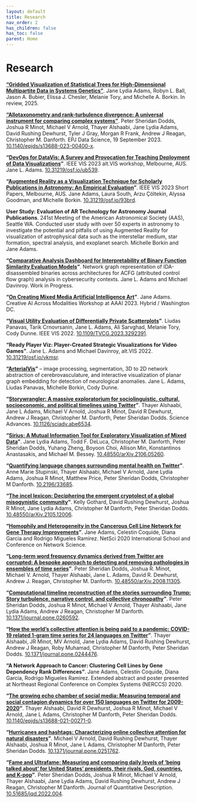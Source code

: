 ```yaml
---
layout: default
title: Research
nav_order: 2
has_children: false
has_toc: false
parent: Home
---
```


# Research
__[“Gridded Visualization of Statistical Trees for High-Dimensional Multipartite Data in Systems Genetics”](10.17605/OSF.IO/9EMN5)__. Jane Lydia Adams, Robyn L. Ball, Jason A. Bubier, Elissa J. Chesler, Melanie Tory, and Michelle A. Borkin. In review, 2025.

__[“Allotaxonometry and rank-turbulence divergence: A universal instrument for comparing complex systems”](https://epjdatascience.springeropen.com/articles/10.1140/epjds/s13688-023-00400-x)__. Peter Sheridan Dodds, Joshua R Minot, Michael V Arnold, Thayer Alshaabi, Jane Lydia Adams, David Rushing Dewhurst, Tyler J Gray, Morgan R Frank, Andrew J Reagan, Christopher M. Danforth. EPJ Data Science, 19 September 2023. [10.1140/epjds/s13688-023-00400-x](https://doi.org/10.1140/epjds/s13688-023-00400-x).

__“[DevOps for DataVis: A Survey and Provocation for Teaching Deployment of Data Visualizations](https://osf.io/preprints/osf/ub539)”__. IEEE VIS 2023 alt.VIS workshop, Melbourne, AUS. Jane L. Adams. [10.31219/osf.io/ub539](https://doi.org/10.31219/osf.io/ub539).

__“[Augmented Reality as a Visualization Technique for Scholarly Publications in Astronomy: An Empirical Evaluation](https://osf.io/93brd)”__. IEEE VIS 2023 Short Papers, Melbourne, AUS. Jane Adams, Laura South, Arzu Çöltekin, Alyssa Goodman, and Michelle Borkin. [10.31219/osf.io/93brd](https://doi.org/10.31219/osf.io/93brd).

__User Study: Evaluation of AR Technology for Astronomy Journal Publications__. 241st Meeting of the American Astronomical Society (AAS), Seattle WA. Conducted user study with over 50 experts in astronomy to investigate the potential and pitfalls of using Augmented Reality for visualization of astrophysical data such as the interstellar medium, star formation, spectral analysis, and exoplanet search. Michelle Borkin and Jane Adams.

__“[Comparative Analysis Dashboard for Interpretability of Binary Function Similarity Evaluation Models](https://docs.google.com/presentation/d/1balwrV4PIgb6bs97kDaeLUIUcqEYwExryFDFgrlcaDc/edit?usp=sharing)”__. Network graph representation of IDA-disassembled binaries across architectures for ACFG (attributed control flow graph) analysis in cybersecurity contexts. Jane L. Adams and Michael Davinroy. Work in Progress.

__“[On Creating Mixed Media Artificial Intelligence Art](https://www.researchgate.net/publication/366497835_One_Artist%27s_Personal_Reflections_on_Methods_and_Ethics_of_Creating_Mixed_Media_Artificial_Intelligence_Art)”__. Jane Adams. Creative AI Across Modalities Workshop at AAAI 2023. Hybrid / Washington DC.

__“[Visual Utility Evaluation of Differentially Private Scatterplots](https://pubmed.ncbi.nlm.nih.gov/37405888/)”__. Liudas Panavas, Tarik Crnovrsanin, Jane L. Adams, Ali Sarvghad, Melanie Tory, Cody Dunne. IEEE VIS 2022. [10.1109/TVCG.2023.3292391](https://doi.org/10.1109/tvcg.2023.3292391).

__“Ready Player Viz: Player-Created Strategic Visualizations for Video Games”__. Jane L. Adams and Michael Davinroy, alt.VIS 2022. [10.31219/osf.io/vkmsr](https://doi.org/10.31219/osf.io/vkmsr).

__“[ArterialVis](https://github.com/janeadams/arterial-vis)”__ – image processing, segmentation, 3D to 2D network abstraction of cerebrovasculature, and interactive visualization of planar graph embedding for detection of neurological anomalies. Jane L. Adams, Liudas Panavas, Michelle Borkin, Cody Dunne.

__“[Storywrangler: A massive exploratorium for sociolinguistic, cultural, socioeconomic, and political timelines using Twitter](https://www.science.org/doi/10.1126/sciadv.abe6534)”__. Thayer Alshaabi, Jane L Adams, Michael V Arnold, Joshua R Minot, David R Dewhurst, Andrew J Reagan, Christopher M. Danforth, Peter Sheridan Dodds. Science Advances. [10.1126/sciadv.abe6534](https://doi.org/10.1126/sciadv.abe6534).

__“[Sirius: A Mutual Information Tool for Exploratory Visualization of Mixed Data](https://arxiv.org/abs/2106.05260)”__. Jane Lydia Adams, Todd F. DeLuca, Christopher M. Danforth, Peter Sheridan Dodds, Yuhang Zheng, Boyoon Choi, Allison Min, Konstantinos Anastasakis, and Michael M. Bessey. [10.48550/arXiv.2106.05260](https://doi.org/10.48550/arXiv.2106.05260).

__“[Quantifying language changes surrounding mental health on Twitter](https://pubmed.ncbi.nlm.nih.gov/35353049/)”__. Anne Marie Stupinski, Thayer Alshaabi, Michael V Arnold, Jane Lydia Adams, Joshua R Minot, Matthew Price, Peter Sheridan Dodds, Christopher M Danforth. [10.2196/33685](https://doi.org/10.2196/33685).

__“[The incel lexicon: Deciphering the emergent cryptolect of a global misogynistic community](https://arxiv.org/abs/2105.12006)”__. Kelly Gothard, David Rushing Dewhurst, Joshua R Minot, Jane Lydia Adams, Christopher M Danforth, Peter Sheridan Dodds. [10.48550/arXiv.2105.12006](https://doi.org/10.48550/arXiv.2105.12006).

__“[Homophily and Heterogeneity in the Cancerous Cell Line Network for Gene Therapy Improvements](https://www.youtube.com/watch?v=tmM_xandnyw)”__. Jane Adams, Celestin Coquide, Diana Garcia and Rodrigo Migueles Ramirez. NetSci 2020 International School and Conference on Network Science.

__“[Long-term word frequency dynamics derived from Twitter are corrupted: A bespoke approach to detecting and removing pathologies in ensembles of time series](https://arxiv.org/abs/2008.11305)”__. Peter Sheridan Dodds, Joshua R. Minot, Michael V. Arnold, Thayer Alshaabi, Jane L. Adams, David R. Dewhurst, Andrew J. Reagan, Christopher M. Danforth. [10.48550/arXiv.2008.11305](https://doi.org/10.48550/arXiv.2008.11305).

__“[Computational timeline reconstruction of the stories surrounding Trump: Story turbulence, narrative control, and collective chronopathy](https://journals.plos.org/plosone/article?id=10.1371/journal.pone.0260592)”__. Peter Sheridan Dodds, Joshua R Minot, Michael V Arnold, Thayer Alshaabi, Jane Lydia Adams, Andrew J Reagan, Christopher M Danforth. [10.1371/journal.pone.0260592](https://doi.org/10.1371/journal.pone.0260592).

__“[How the world’s collective attention is being paid to a pandemic: COVID-19 related 1-gram time series for 24 languages on Twitter](https://journals.plos.org/plosone/article?id=10.1371/journal.pone.0244476)”__. Thayer Alshaabi, JR Minot, MV Arnold, Jane Lydia Adams, David Rushing Dewhurst, Andrew J Reagan, Roby Muhamad, Christopher M Danforth, Peter Sheridan Dodds. [10.1371/journal.pone.0244476](https://doi.org/10.1371/journal.pone.0244476).

__“A Network Approach to Cancer: Clustering Cell Lines by Gene Dependency Rank Differences”__. Jane Adams, Celestin Coquide, Diana Garcia, Rodrigo Migueles Ramirez. Extended abstract and poster presented at Northeast Regional Conference on Complex Systems (NERCCS) 2020.

__“[The growing echo chamber of social media: Measuring temporal and social contagion dynamics for over 150 languages on Twitter for 2009-2020](https://epjdatascience.springeropen.com/articles/10.1140/epjds/s13688-021-00271-0)”__. Thayer Alshaabi, David R Dewhurst, Joshua R Minot, Michael V Arnold, Jane L Adams, Christopher M Danforth, Peter Sheridan Dodds. [10.1140/epjds/s13688-021-00271-0](https://doi.org/10.1140/epjds/s13688-021-00271-0).

__“[Hurricanes and hashtags: Characterizing online collective attention for natural disasters](https://journals.plos.org/plosone/article?id=10.1371/journal.pone.0251762)”__. Michael V Arnold, David Rushing Dewhurst, Thayer Alshaabi, Joshua R Minot, Jane L Adams, Christopher M Danforth, Peter Sheridan Dodds. [10.1371/journal.pone.0251762](https://doi.org/10.1371/journal.pone.0251762).

__“[Fame and Ultrafame: Measuring and comparing daily levels of ‘being talked about’ for United States’ presidents, their rivals, God, countries, and K-pop](https://journalqd.org/article/view/2593/2540)”__. Peter Sheridan Dodds, Joshua R Minot, Michael V Arnold, Thayer Alshaabi, Jane Lydia Adams, David Rushing Dewhurst, Andrew J Reagan, Christopher M Danforth. Journal of Quantitative Description. [10.51685/jqd.2022.004](doi.org/10.51685/jqd.2022.004).

